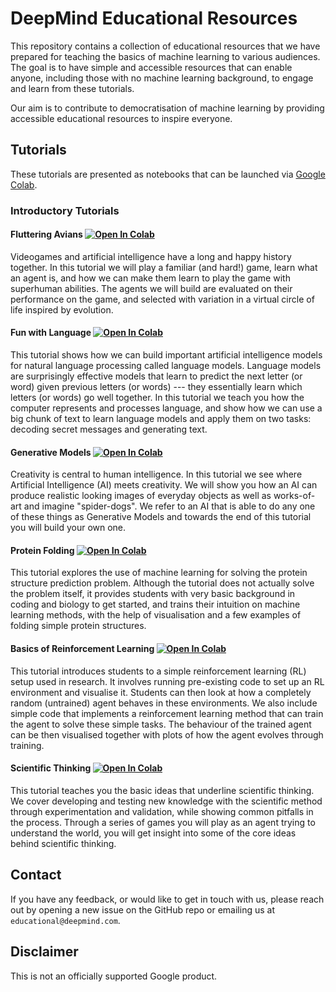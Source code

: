 # DeepMind Educational Resources  

This repository contains a collection of educational resources that we have
prepared for teaching the basics of machine learning to various audiences. The
goal is to have simple and accessible resources that can enable anyone,
including those with no machine learning background, to engage and learn from
these tutorials.

Our aim is to contribute to democratisation of machine learning by providing
accessible educational resources to inspire everyone.

## Tutorials

These tutorials are presented as notebooks that can be launched via
[Google Colab](https://research.google.com/colaboratory/).

### Introductory Tutorials

#### Fluttering Avians [![Open In Colab](https://colab.research.google.com/assets/colab-badge.svg)](https://colab.research.google.com/github/deepmind/educational/blob/master/colabs/introductory/fluttering_avians.ipynb)

Videogames and artificial intelligence have a long and happy history together. In this tutorial we will play a familiar (and hard!) game, learn what an agent is, and how we can make them learn to play the game with superhuman abilities. The agents we will build are evaluated on their performance on the game, and selected with variation in a virtual circle of life inspired by evolution.

#### Fun with Language [![Open In Colab](https://colab.research.google.com/assets/colab-badge.svg)](https://colab.research.google.com/github/deepmind/educational/blob/master/colabs/introductory/fun_with_language.ipynb)

This tutorial shows how we can build important artificial intelligence models for natural language processing called language models. Language models are surprisingly effective models that learn to predict the next letter (or word) given previous letters (or words) --- they essentially learn which letters (or words) go well together. In this tutorial we teach you how the computer represents and processes language, and show how we can use a big chunk of text to learn language models and apply them on two tasks: decoding secret messages and generating text.

#### Generative Models [![Open In Colab](https://colab.research.google.com/assets/colab-badge.svg)](https://colab.research.google.com/github/deepmind/educational/blob/master/colabs/introductory/generative_models.ipynb)

Creativity is central to human intelligence. In this tutorial we see where Artificial Intelligence (AI) meets creativity. We will show you how an AI can produce realistic looking images of everyday objects as well as works-of-art and imagine "spider-dogs". We refer to an AI that is able to do any one of these things as Generative Models and towards the end of this tutorial you will build your own one.

#### Protein Folding  [![Open In Colab](https://colab.research.google.com/assets/colab-badge.svg)](https://colab.research.google.com/github/deepmind/educational/blob/master/colabs/introductory/protein_folding.ipynb)

This tutorial explores the use of machine learning for solving the protein
structure prediction problem. Although the tutorial does not actually solve the
problem itself, it provides students with very basic background in coding
and biology to get started, and trains their intuition on machine learning
methods, with the help of visualisation and a few examples of folding simple
protein structures.

#### Basics of Reinforcement Learning [![Open In Colab](https://colab.research.google.com/assets/colab-badge.svg)](https://colab.research.google.com/github/deepmind/educational/blob/master/colabs/introductory/reinforcement_learning.ipynb)

This tutorial introduces students to a simple reinforcement learning (RL) setup
used in research. It involves running pre-existing code to set up an RL
environment and visualise it. Students can then look at how a completely random
(untrained) agent behaves in these environments. We also include simple code
that implements a reinforcement learning method that can train the agent to
solve these simple tasks. The behaviour of the trained agent can be then
visualised together with plots of how the agent evolves through training.

#### Scientific Thinking [![Open In Colab](https://colab.research.google.com/assets/colab-badge.svg)](https://colab.research.google.com/github/deepmind/educational/blob/master/colabs/introductory/scientific_thinking.ipynb)

This tutorial teaches you the basic ideas that underline scientific thinking. We cover developing and testing new knowledge with the scientific method through experimentation and validation, while showing common pitfalls in the process. Through a series of games you will play as an agent trying to understand the world, you will get insight into some of the core ideas behind scientific thinking.

## Contact

If you have any feedback, or would like to get in touch with us,
please reach out by opening a new issue on the GitHub repo or emailing us at
`educational@deepmind.com`.

## Disclaimer

This is not an officially supported Google product.

